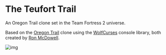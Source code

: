 # The Teufort Trail #

An Oregon Trail clone set in the Team Fortress 2 universe.

Based on the [Oregon Trail](https://github.com/Maxwolf/OregonTrail) clone using the [WolfCurses](https://github.com/Maxwolf/WolfCurses) console library, both created by [Ron McDowell](https://github.com/Maxwolf).

![img](https://wiki.teamfortress.com/w/images/0/0d/Mannslandmap.png)